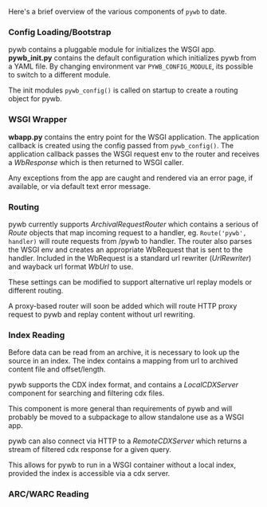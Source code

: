 Here's a brief overview of the various components of `pywb` to date.


### Config Loading/Bootstrap

pywb contains a pluggable module for initializes the WSGI app.
**pywb_init.py** contains the default configuration which initializes pywb from a YAML file.
By changing environment var `PYWB_CONFIG_MODULE`, its possible to switch to a different module.

The init modules `pywb_config()` is called on startup to create a routing object for pywb.

### WSGI Wrapper

**wbapp.py** contains the entry point for the WSGI application. The application callback is created using the config passed from `pywb_config()`. The application callback passes the WSGI request env to the router and receives a *WbResponse* which is then returned to WSGI caller.

Any exceptions from the app are caught and rendered via an error page, if available, or via default text error message.

### Routing

pywb currently supports *ArchivalRequestRouter* which contains a serious of *Route* objects that map incoming request to a handler, eg. `Route('pywb', handler)` will route requests from /pywb to handler.
The router also parses the WSGI env and creates an appropriate WbRequest that is sent to the handler.
Included in the WbRequest is a standard url rewriter (*UrlRewriter*) and wayback url format *WbUrl* to use.

These settings can be modified to support alternative url replay models or different routing.

A proxy-based router will soon be added which will route HTTP proxy request to pywb and replay content without url rewriting.

### Index Reading

Before data can be read from an archive, it is necessary to look up the source in an index.
The index contains a mapping from url to archived content file and offset/length.

pywb supports the CDX index format, and contains a *LocalCDXServer* component for searching and filtering cdx files.

This component is more general than requirements of pywb and will probably be moved to a subpackage to allow standalone use as a WSGI app.

pywb can also connect via HTTP to a *RemoteCDXServer* which returns a stream of filtered cdx response for a given query.

This allows for pywb to run in a WSGI container without a local index, provided the index is accessible via a cdx server.

### ARC/WARC Reading



